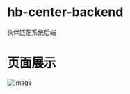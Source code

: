 # hb-center-backend
伙伴匹配系统后端
# 页面展示
![image](https://user-images.githubusercontent.com/99719499/226078056-7ce55bc4-3dce-4352-9d1a-78fb32289e21.png)
